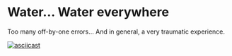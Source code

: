 # Water… Water everywhere

Too many off-by-one errors… And in general, a very traumatic experience.

[![asciicast](https://asciinema.org/a/597034.svg)](https://asciinema.org/a/597034)